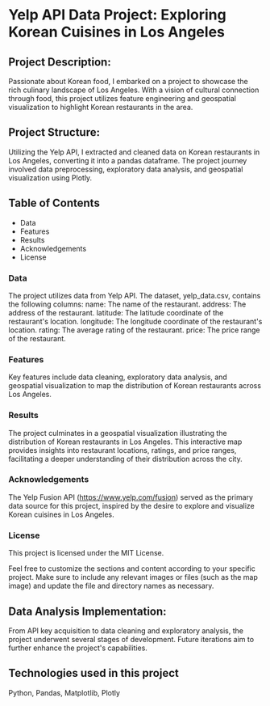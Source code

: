 # Yelp API Data Project: Exploring Korean Cuisines in Los Angeles


## Project Description:
Passionate about Korean food, I embarked on a project to showcase the rich culinary landscape of Los Angeles. With a vision of cultural connection through food, this project utilizes feature engineering and geospatial visualization to highlight Korean restaurants in the area.

## Project Structure:
Utilizing the Yelp API, I extracted and cleaned data on Korean restaurants in Los Angeles, converting it into a pandas dataframe. The project journey involved data preprocessing, exploratory data analysis, and geospatial visualization using Plotly.

## Table of Contents
- Data
- Features
- Results
- Acknowledgements
- License

### Data
The project utilizes data from Yelp API.  The dataset, yelp_data.csv, contains the following columns:
name: The name of the restaurant.
address: The address of the restaurant.
latitude: The latitude coordinate of the restaurant's location.
longitude: The longitude coordinate of the restaurant's location.
rating: The average rating of the restaurant.
price: The price range of the restaurant.

### Features
Key features include data cleaning, exploratory data analysis, and geospatial visualization to map the distribution of Korean restaurants across Los Angeles.

### Results
The project culminates in a geospatial visualization illustrating the distribution of Korean restaurants in Los Angeles. This interactive map provides insights into restaurant locations, ratings, and price ranges, facilitating a deeper understanding of their distribution across the city.


### Acknowledgements
The Yelp Fusion API (https://www.yelp.com/fusion) served as the primary data source for this project, inspired by the desire to explore and visualize Korean cuisines in Los Angeles.

### License
This project is licensed under the MIT License.

Feel free to customize the sections and content according to your specific project. Make sure to include any relevant images or files (such as the map image) and update the file and directory names as necessary.

## Data Analysis Implementation:
From API key acquisition to data cleaning and exploratory analysis, the project underwent several stages of development. Future iterations aim to further enhance the project's capabilities.

## Technologies used in this project
Python, Pandas, Matplotlib, Plotly


